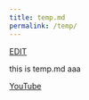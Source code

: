 ```yaml
---
title: temp.md
permalink: /temp/
---
```


<a href="https://github.com/javacommons/javacommons.github.io/blob/main/temp.md">EDIT</a>

this is temp.md aaa

<a target="_blank" href="https://www.youtube.com/">YouTube</a>

